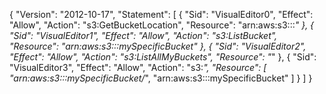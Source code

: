 {
    "Version": "2012-10-17",
    "Statement": [
        {
            "Sid": "VisualEditor0",
            "Effect": "Allow",
            "Action": "s3:GetBucketLocation",
            "Resource": "arn:aws:s3:::*"
        },
        {
            "Sid": "VisualEditor1",
            "Effect": "Allow",
            "Action": "s3:ListBucket",
            "Resource": "arn:aws:s3:::mySpecificBucket"
        },
        {
            "Sid": "VisualEditor2",
            "Effect": "Allow",
            "Action": "s3:ListAllMyBuckets",
            "Resource": "*"
        },
        {
            "Sid": "VisualEditor3",
            "Effect": "Allow",
            "Action": "s3:*",
            "Resource": [
                "arn:aws:s3:::mySpecificBucket/*",
                "arn:aws:s3:::mySpecificBucket"
            ]
        }
    ]
}